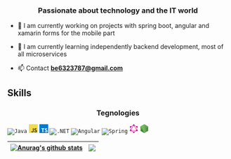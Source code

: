 </h1>
<h3 align="center">Passionate about technology and the IT world</h3>


- 🔭 I am currently working on projects with spring boot, angular and xamarin forms for the mobile part

- 🌱 I am currently learning independently backend development, most of all microservices

- 📫 Contact **be6323787@gmail.com**
  
<h2>Skills</h2>

<h3 align="center">Tegnologies</h3>

<code><img height="20" alt="Java" src="https://github.com/juniorDeveloper8/juniorDeveloper8/assets/105600402/b6d7aef0-7193-4d9c-bd1f-49c2367ef4f8" ></code>
<code><img height="20" alt="javascript" src="https://raw.githubusercontent.com/github/explore/80688e429a7d4ef2fca1e82350fe8e3517d3494d/topics/javascript/javascript.png"></code>
<code><img height="20" alt="typescript" src="https://raw.githubusercontent.com/github/explore/80688e429a7d4ef2fca1e82350fe8e3517d3494d/topics/typescript/typescript.png"></code>
<code><img height="20" alt=".NET" src="https://github.com/juniorDeveloper8/juniorDeveloper8/assets/105600402/5dda0c8d-d47a-4600-885c-bd8ff383a32a"></code>
<code><img height="20" alt="Angular" src="https://github.com/juniorDeveloper8/juniorDeveloper8/assets/105600402/d56517a0-730c-4db6-9077-4c0256173835"></code>
<code><img height="20" alt="Spring" src="https://github.com/juniorDeveloper8/juniorDeveloper8/assets/105600402/bb2c92cf-c5db-4d10-b888-6ef6dd21a857"></code>
<code><img height="20" alt="graphql" src="https://raw.githubusercontent.com/github/explore/5c058a388828bb5fde0bcafd4bc867b5bb3f26f3/topics/graphql/graphql.png"></code>
<code><img height="20" alt="nodejs" src="https://raw.githubusercontent.com/github/explore/80688e429a7d4ef2fca1e82350fe8e3517d3494d/topics/nodejs/nodejs.png"></code>    

| <a href="https://github.com/juniorDeveloper8/github-readme-stats"><img align="center" src="https://github-readme-stats.vercel.app/api?username=juniorDeveloper8&show_icons=true&include_all_commits=true&theme=buefy&hide_border=true" alt="Anurag's github stats" /></a> | <a href="https://github.com/juniorDeveloper8/github-readme-stats"><img align="center" src="https://github-readme-stats.vercel.app/api/top-langs/?username=juniorDeveloper8&layout=compact&theme=buefy&hide_border=true" /></a> |
| ------------- | ------------- |
